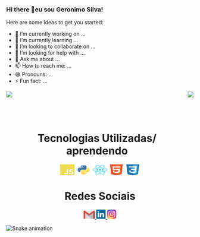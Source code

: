 ### Hi there 👋eu  sou Geronimo Silva!   

Here are some ideas to get you started:

- 🔭 I’m currently working on ...
- 🌱 I’m currently learning ...
- 👯 I’m looking to collaborate on ...
- 🤔 I’m looking for help with ...
- 💬 Ask me about ...
- 📫 How to reach me: ...
- 😄 Pronouns: ...
- ⚡ Fun fact: ...

<div>
  <img  height="180em" src="https://github-readme-stats.vercel.app/api?username=Geronimo1217&show_icons=true&theme=great-gatsby&include_all_commits=true&count_private=true"/><img align="right"  height="180em"  src="https://github-readme-stats.vercel.app/api/top-langs/?username=Geronimo1217&layout=compact&langs_count=16&theme=great-gatsby"/>
</div>

<br/>



<br/>

<div  align="center"> 
  <div style="display: inline_block"><br>
    <h1 align="center">Tecnologias Utilizadas/ aprendendo  </h1>
    <img align="center" height="30" width="40" alt="js-icon"  src="https://raw.githubusercontent.com/devicons/devicon/master/icons/javascript/javascript-plain.svg">
    <img align="center" height="30" width="40" alt="python-icon" src="https://raw.githubusercontent.com/devicons/devicon/master/icons/python/python-original.svg">
    <img align="center" height="30" width="40" alt="react-icon" src="https://raw.githubusercontent.com/devicons/devicon/master/icons/react/react-original.svg">
    <img align="center" height="30" width="40" alt="html-icon" src="https://raw.githubusercontent.com/devicons/devicon/master/icons/html5/html5-original.svg">
    <img align="center" height="30" width="40" alt="css-icon" src="https://raw.githubusercontent.com/devicons/devicon/master/icons/css3/css3-original.svg">
    
   </div>
    
  
  <h1 align="center">Redes Sociais</h1>
    <a href = "mailto: geronimo.ge302@gmail.com">
      <img width="30" src="gmail.svg">    
    </a>
    <a href = "https://www.linkedin.com/in/geronimo-silva/">
      <img width="25" src="linkedin.svg">
      <a href = "https://instagram.com/j_geronimo7_dev?igshid=ZGUzMzM3NWJiOQ== ">
      <img width="25" src="instagram.png">
    </a>
</div>

![Snake animation](https://github.com/Geronimo1217/Geronimo1217/blob/output/github-contribution-grid-snake.svg)
